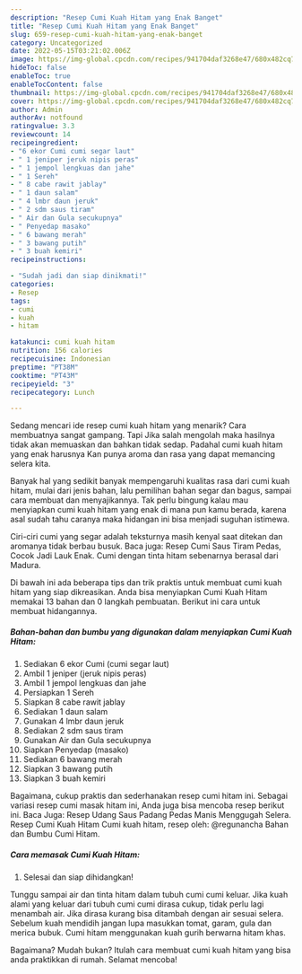 ```yaml
---
description: "Resep Cumi Kuah Hitam yang Enak Banget"
title: "Resep Cumi Kuah Hitam yang Enak Banget"
slug: 659-resep-cumi-kuah-hitam-yang-enak-banget
category: Uncategorized
date: 2022-05-15T03:21:02.006Z
image: https://img-global.cpcdn.com/recipes/941704daf3268e47/680x482cq70/cumi-kuah-hitam-foto-resep-utama.jpg
hideToc: false
enableToc: true
enableTocContent: false
thumbnail: https://img-global.cpcdn.com/recipes/941704daf3268e47/680x482cq70/cumi-kuah-hitam-foto-resep-utama.jpg
cover: https://img-global.cpcdn.com/recipes/941704daf3268e47/680x482cq70/cumi-kuah-hitam-foto-resep-utama.jpg
author: Admin
authorAv: notfound
ratingvalue: 3.3
reviewcount: 14
recipeingredient:
- "6 ekor Cumi cumi segar laut"
- " 1 jeniper jeruk nipis peras"
- " 1 jempol lengkuas dan jahe"
- " 1 Sereh"
- " 8 cabe rawit jablay"
- " 1 daun salam"
- " 4 lmbr daun jeruk"
- " 2 sdm saus tiram"
- " Air dan Gula secukupnya"
- " Penyedap masako"
- " 6 bawang merah"
- " 3 bawang putih"
- " 3 buah kemiri"
recipeinstructions:

- "Sudah jadi dan siap dinikmati!"
categories:
- Resep
tags:
- cumi
- kuah
- hitam

katakunci: cumi kuah hitam 
nutrition: 156 calories
recipecuisine: Indonesian
preptime: "PT38M"
cooktime: "PT43M"
recipeyield: "3"
recipecategory: Lunch

---
```



Sedang mencari ide resep cumi kuah hitam yang menarik? Cara membuatnya sangat gampang. Tapi Jika salah mengolah maka hasilnya tidak akan memuaskan dan bahkan tidak sedap. Padahal cumi kuah hitam yang enak harusnya Kan punya aroma dan rasa yang dapat memancing selera kita.


Banyak hal yang sedikit banyak mempengaruhi kualitas rasa dari cumi kuah hitam, mulai dari jenis bahan, lalu pemilihan bahan segar dan bagus, sampai cara membuat dan menyajikannya. Tak perlu bingung kalau mau menyiapkan cumi kuah hitam yang enak di mana pun kamu berada, karena asal sudah tahu caranya maka hidangan ini bisa menjadi suguhan istimewa.

Ciri-ciri cumi yang segar adalah teksturnya masih kenyal saat ditekan dan aromanya tidak berbau busuk. Baca juga: Resep Cumi Saus Tiram Pedas, Cocok Jadi Lauk Enak. Cumi dengan tinta hitam sebenarnya berasal dari Madura.


Di bawah ini ada beberapa tips dan trik praktis untuk membuat cumi kuah hitam yang siap dikreasikan. Anda bisa menyiapkan Cumi Kuah Hitam memakai 13 bahan dan 0 langkah pembuatan. Berikut ini cara untuk membuat hidangannya.

<!--inarticleads1-->

##### Bahan-bahan dan bumbu yang digunakan dalam menyiapkan Cumi Kuah Hitam:

1. Sediakan 6 ekor Cumi (cumi segar laut)
1. Ambil  1 jeniper (jeruk nipis peras)
1. Ambil  1 jempol lengkuas dan jahe
1. Persiapkan  1 Sereh
1. Siapkan  8 cabe rawit jablay
1. Sediakan  1 daun salam
1. Gunakan  4 lmbr daun jeruk
1. Sediakan  2 sdm saus tiram
1. Gunakan  Air dan Gula secukupnya
1. Siapkan  Penyedap (masako)
1. Sediakan  6 bawang merah
1. Siapkan  3 bawang putih
1. Siapkan  3 buah kemiri


Bagaimana, cukup praktis dan sederhanakan resep cumi hitam ini. Sebagai variasi resep cumi masak hitam ini, Anda juga bisa mencoba resep berikut ini. Baca Juga: Resep Udang Saus Padang Pedas Manis Menggugah Selera. Resep Cumi Kuah Hitam Cumi kuah hitam, resep oleh: @regunancha Bahan dan Bumbu Cumi Hitam. 

<!--inarticleads2-->

##### Cara memasak Cumi Kuah Hitam:


1. Selesai dan siap dihidangkan!

Tunggu sampai air dan tinta hitam dalam tubuh cumi cumi keluar. Jika kuah alami yang keluar dari tubuh cumi cumi dirasa cukup, tidak perlu lagi menambah air. Jika dirasa kurang bisa ditambah dengan air sesuai selera. Sebelum kuah mendidih jangan lupa masukkan tomat, garam, gula dan merica bubuk. Cumi hitam menggunakan kuah gurih berwarna hitam khas. 

Bagaimana? Mudah bukan? Itulah cara membuat cumi kuah hitam yang bisa anda praktikkan di rumah. Selamat mencoba!
